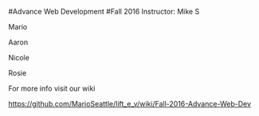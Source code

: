 #Advance Web Development 
#Fall 2016
Instructor: Mike S

Mario 

Aaron

Nicole 

Rosie

For more info visit our wiki

https://github.com/MarioSeattle/lift_e_v/wiki/Fall-2016-Advance-Web-Dev
